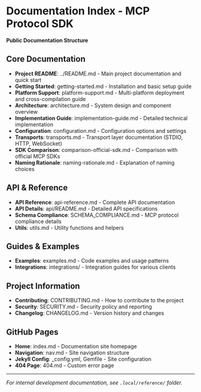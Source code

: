 # Documentation Index - MCP Protocol SDK

**Public Documentation Structure**

## Core Documentation
- **Project README**: ../README.md - Main project documentation and quick start
- **Getting Started**: getting-started.md - Installation and basic setup guide
- **Platform Support**: platform-support.md - Multi-platform deployment and cross-compilation guide
- **Architecture**: architecture.md - System design and component overview
- **Implementation Guide**: implementation-guide.md - Detailed technical implementation
- **Configuration**: configuration.md - Configuration options and settings
- **Transports**: transports.md - Transport layer documentation (STDIO, HTTP, WebSocket)
- **SDK Comparison**: comparison-official-sdk.md - Comparison with official MCP SDKs
- **Naming Rationale**: naming-rationale.md - Explanation of naming choices

## API & Reference
- **API Reference**: api-reference.md - Complete API documentation
- **API Details**: api/README.md - Detailed API specifications
- **Schema Compliance**: SCHEMA_COMPLIANCE.md - MCP protocol compliance details
- **Utils**: utils.md - Utility functions and helpers

## Guides & Examples
- **Examples**: examples.md - Code examples and usage patterns
- **Integrations**: integrations/ - Integration guides for various clients

## Project Information
- **Contributing**: CONTRIBUTING.md - How to contribute to the project
- **Security**: SECURITY.md - Security policy and reporting
- **Changelog**: CHANGELOG.md - Version history and changes

## GitHub Pages
- **Home**: index.md - Documentation site homepage
- **Navigation**: nav.md - Site navigation structure
- **Jekyll Config**: _config.yml, Gemfile - Site configuration
- **404 Page**: 404.md - Custom error page

---

*For internal development documentation, see `.local/reference/` folder.*
